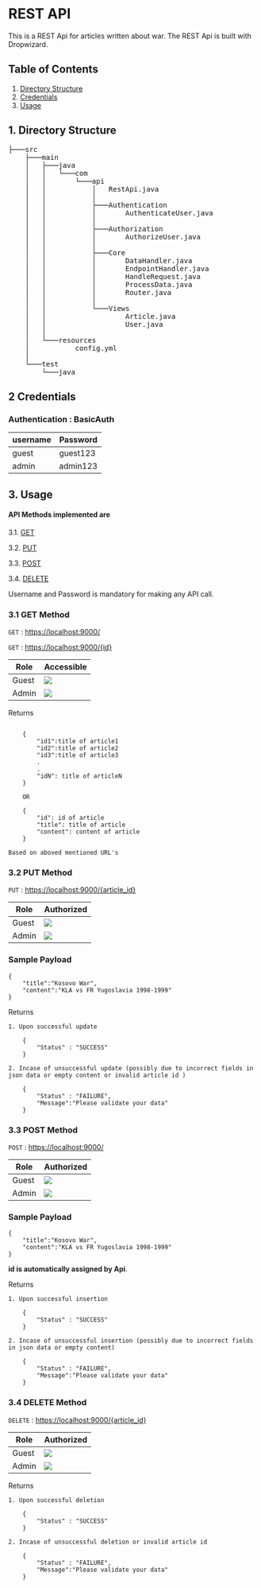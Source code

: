# REST API

This is a REST Api for articles written about war.
The REST Api is built with Dropwizard.

## Table of Contents
1. [Directory Structure](#dir)
2. [Credentials](#credentials)
3. [Usage](#use)

## 1. Directory Structure
<a name="dir"></a>
<pre>
├───src
    ├───main
    │   ├───java
    │   │   └───com
    │   │       └───api
    │   │           │   RestApi.java
    │   │           │
    │   │           ├───Authentication
    │   │           │       AuthenticateUser.java
    │   │           │
    │   │           ├───Authorization
    │   │           │       AuthorizeUser.java
    │   │           │
    │   │           ├───Core
    │   │           │       DataHandler.java
    │   │           │       EndpointHandler.java
    │   │           │       HandleRequest.java
    │   │           │       ProcessData.java
    │   │           │       Router.java
    │   │           │
    │   │           └───Views
    │   │                   Article.java
    │   │                   User.java
    │   │
    │   └───resources
    │           config.yml
    │
    └───test
        └───java
</pre>

<div style="page-break-after: always;"></div>

## 2 Credentials
<a name="credentials"></a>

### Authentication : <strong>BasicAuth</strong>

| username  | Password |
| -------------|-------------|
| guest  | guest123|
| admin  | admin123|

## 3. Usage
<a name="use"></a>
#### API Methods implemented are
3.1. [GET](#get)

3.2. [PUT](#put)

3.3. [POST](#post)

3.4. [DELETE](#del)

Username and Password is mandatory for making any API call.

### 3.1 GET Method
<a name="get"></a>
`GET` : <https://localhost:9000/>

`GET` : <https://localhost:9000/{id}>

| Role  | Accessible |
|  -------------  | -------------       |
| Guest  | ![](https://img.icons8.com/fluent/32/000000/checked-2.png)|
| Admin  | ![](https://img.icons8.com/fluent/32/000000/checked-2.png)|

Returns
```

    {
        "id1":title of article1
        "id2":title of article2
        "id3":title of article3
        .
        .
        "idN": title of articleN
    }
    
    OR
    
    {
        "id": id of article
        "title": title of article
        "content": content of article
    }
    
Based on aboved mentioned URL's
```

### 3.2 PUT Method
<a name="put"></a>
`PUT` : <https://localhost:9000/{article_id}>

| Role  | Authorized |
|  -------------  | -------------       |
| Guest  | ![](https://img.icons8.com/ios-filled/32/ffffff/cancel.png)|
| Admin  | ![](https://img.icons8.com/fluent/32/000000/checked-2.png)|

### Sample Payload
```
{
    "title":"Kosovo War",
    "content":"KLA vs FR Yugoslavia 1998-1999"
}
```
Returns

```
1. Upon successful update

    {
        "Status" : "SUCCESS"
    }
    
2. Incase of unsuccessful update (possibly due to incorrect fields in json data or empty content or invalid article id )

    {
        "Status" : "FAILURE",
        "Message":"Please validate your data"
    }

```

<div style="page-break-after: always;"></div>

### 3.3 POST Method
<a name="post"></a>
`POST` : <https://localhost:9000/>

| Role  | Authorized |
|  -------------  | -------------       |
| Guest  | ![](https://img.icons8.com/ios-filled/32/ffffff/cancel.png)|
| Admin  | ![](https://img.icons8.com/fluent/32/000000/checked-2.png)|

### Sample Payload
```
{
    "title":"Kosovo War",
    "content":"KLA vs FR Yugoslavia 1998-1999"
}
```
<strong>id is automatically assigned by Api</strong>.


Returns

```
1. Upon successful insertion

    {
        "Status" : "SUCCESS"
    }
    
2. Incase of unsuccessful insertion (possibly due to incorrect fields in json data or empty content)

    {
        "Status" : "FAILURE",
        "Message":"Please validate your data"
    }

```
<div style="page-break-after: always;"></div>

### 3.4 DELETE Method
<a name="del"></a>
`DELETE` : <https://localhost:9000/{article_id}>

| Role  | Authorized |
|  -------------  | -------------       |
| Guest  | ![](https://img.icons8.com/ios-filled/32/ffffff/cancel.png)|
| Admin  | ![](https://img.icons8.com/fluent/32/000000/checked-2.png)|

Returns

```
1. Upon successful deletion

    {
        "Status" : "SUCCESS"
    }
    
2. Incase of unsuccessful deletion or invalid article id

    {
        "Status" : "FAILURE",
        "Message":"Please validate your data"
    }
```
